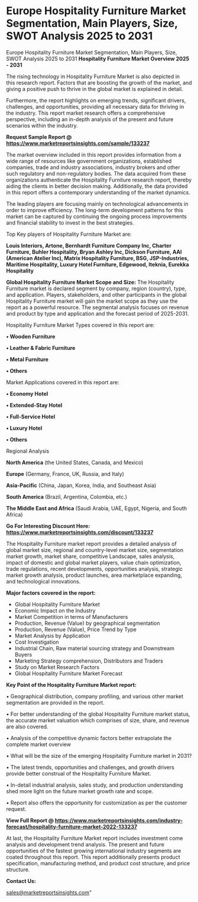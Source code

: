 # Europe Hospitality Furniture Market Segmentation, Main Players, Size, SWOT Analysis 2025 to 2031
Europe Hospitality Furniture Market Segmentation, Main Players, Size, SWOT Analysis 2025 to 2031
<Strong> Hospitality Furniture Market Overview 2025 - 2031</strong>

The rising technology in Hospitality Furniture Market is also depicted in this research report. Factors that are boosting the growth of the market, and giving a positive push to thrive in the global market is explained in detail.

Furthermore, the report highlights on emerging trends, significant drivers, challenges, and opportunities, providing all necessary data for thriving in the industry. This report market research offers a comprehensive perspective, including an in-depth analysis of the present and future scenarios within the industry.

<strong>Request Sample Report @ <a href=https://www.marketreportsinsights.com/sample/133237>https://www.marketreportsinsights.com/sample/133237</a></strong>

The market overview included in this report provides information from a wide range of resources like government organizations, established companies, trade and industry associations, industry brokers and other such regulatory and non-regulatory bodies. The data acquired from these organizations authenticate the Hospitality Furniture research report, thereby aiding the clients in better decision making. Additionally, the data provided in this report offers a contemporary understanding of the market dynamics.

The leading players are focusing mainly on technological advancements in order to improve efficiency. The long-term development patterns for this market can be captured by continuing the ongoing process improvements and financial stability to invest in the best strategies.

Top Key players of Hospitality Furniture Market are:

<strong>Louis Interiors, Artone, Bernhardt Furniture Company Inc, Charter Furniture, Buhler Hospitality, Bryan Ashley Inc, Dickson Furniture, AAI (American Atelier Inc), Matrix Hospitality Furniture, BSG, JSP-Industries, Maritime Hospitality, Luxury Hotel Furniture, Edgewood, Iteknia, Eurekka Hospitality</strong>

<strong><b>Global Hospitality Furniture Market Scope and Size:</b></strong>
The Hospitality Furniture market is declared segment by company, region (country), type, and application. Players, stakeholders, and other participants in the global Hospitality Furniture market will gain the market scope as they use the report as a powerful resource. The segmental analysis focuses on revenue and product by type and application and the forecast period of 2025-2031.

Hospitality Furniture Market Types covered in this report are:

<strong>• Wooden Furniture

• Leather & Fabric Furniture

• Metal Furniture

• Others</strong>

Market Applications covered in this report are:

<strong>• Economy Hotel

• Extended-Stay Hotel

• Full-Service Hotel

• Luxury Hotel

• Others</strong> 

Regional Analysis

<strong>North America</strong> (the United States, Canada, and Mexico)

<strong>Europe</strong> (Germany, France, UK, Russia, and Italy)

<strong>Asia-Pacific</strong> (China, Japan, Korea, India, and Southeast Asia)

<strong>South America</strong> (Brazil, Argentina, Colombia, etc.)

<strong>The Middle East and Africa</strong> (Saudi Arabia, UAE, Egypt, Nigeria, and South Africa)

<strong>Go For Interesting Discount Here: <a href=https://www.marketreportsinsights.com/discount/133237>https://www.marketreportsinsights.com/discount/133237</a></strong>

The Hospitality Furniture market report provides a detailed analysis of global market size, regional and country-level market size, segmentation market growth, market share, competitive Landscape, sales analysis, impact of domestic and global market players, value chain optimization, trade regulations, recent developments, opportunities analysis, strategic market growth analysis, product launches, area marketplace expanding, and technological innovations.

<strong><b>Major factors covered in the report:</b></strong>
<ul>
  <li>Global Hospitality Furniture Market </li>
  <li>Economic Impact on the Industry</li>
  <li>Market Competition in terms of Manufacturers</li>
  <li>Production, Revenue (Value) by geographical segmentation</li>
  <li>Production, Revenue (Value), Price Trend by Type</li>
  <li>Market Analysis by Application</li>
  <li>Cost Investigation</li>
  <li>Industrial Chain, Raw material sourcing strategy and Downstream Buyers</li>
  <li>Marketing Strategy comprehension, Distributors and Traders</li>
  <li>Study on Market Research Factors</li>
  <li>Global Hospitality Furniture Market Forecast</li>
</ul>

<strong><b>Key Point of the Hospitality Furniture Market report:</b></strong>

• Geographical distribution, company profiling, and various other market segmentation are provided in the report.

• For better understanding of the global Hospitality Furniture market status, the accurate market valuation which comprises of size, share, and revenue are also covered.

• Analysis of the competitive dynamic factors better extrapolate the complete market overview

• What will be the size of the emerging Hospitality Furniture market in 2031?

• The latest trends, opportunities and challenges, and growth drivers provide better construal of the Hospitality Furniture Market.

• In-detail industrial analysis, sales study, and production understanding shed more light on the future market growth rate and scope.

• Report also offers the opportunity for customization as per the customer request.

<strong><b>View Full Report @ <a href=https://www.marketreportsinsights.com/industry-forecast/hospitality-furniture-market-2022-133237>https://www.marketreportsinsights.com/industry-forecast/hospitality-furniture-market-2022-133237</a></b></strong>


At last, the Hospitality Furniture Market report includes investment come analysis and development trend analysis. The present and future opportunities of the fastest growing international industry segments are coated throughout this report. This report additionally presents product specification, manufacturing method, and product cost structure, and price structure.

<strong>Contact Us:</strong>

sales@marketreportsinsights.com"
